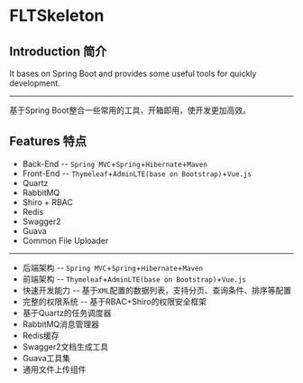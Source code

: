 # FLTSkeleton

## Introduction 简介
It bases on Spring Boot and provides some useful tools for quickly development.

---------------

基于Spring Boot整合一些常用的工具，开箱即用，使开发更加高效。

## Features 特点
- Back-End -- ```Spring MVC```+```Spring```+```Hibernate```+```Maven```
- Front-End -- ```Thymeleaf```+```AdminLTE(base on Bootstrap)```+```Vue.js```
- Quartz
- RabbitMQ
- Shiro + RBAC
- Redis
- Swagger2
- Guava
- Common File Uploader

---------------

- 后端架构 -- ```Spring MVC```+```Spring```+```Hibernate```+```Maven```
- 前端架构 -- ```Thymeleaf```+```AdminLTE(base on Bootstrap)```+```Vue.js```
- 快速开发能力 -- 基于```XML```配置的数据列表，支持分页、查询条件、排序等配置
- 完整的权限系统 -- 基于RBAC+Shiro的权限安全框架
- 基于Quartz的任务调度器
- RabbitMQ消息管理器
- Redis缓存
- Swagger2文档生成工具
- Guava工具集
- 通用文件上传组件